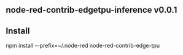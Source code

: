 node-red-contrib-edgetpu-inference v0.0.1
-------

Install
-------
npm install --prefix=~/.node-red node-red-contrib-edge-tpu

